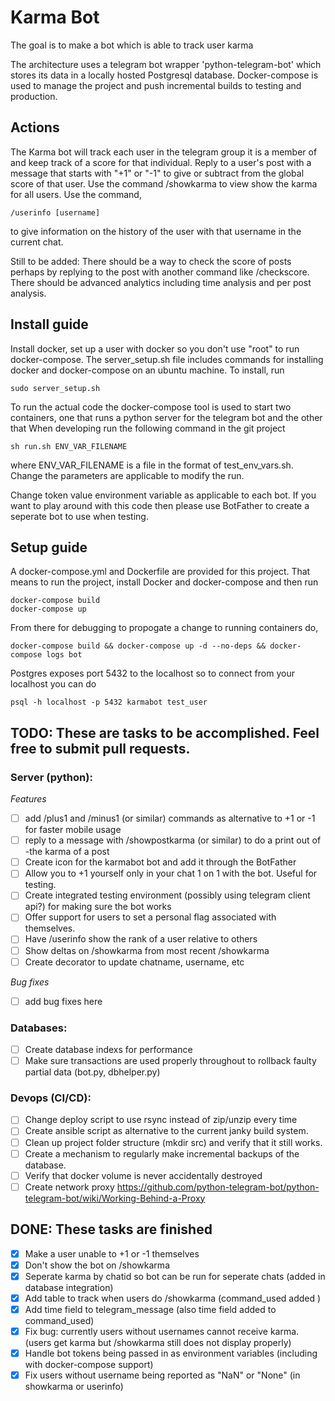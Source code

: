 # Karma Bot
The goal is to make a bot which is able to track user karma 

The architecture uses a telegram bot wrapper 'python-telegram-bot' which stores its data in a locally hosted Postgresql database.
Docker-compose is used to manage the project and push incremental builds to testing and production.

## Actions
The Karma bot will track each user in the telegram group it is a member of and keep track of a score for that individual. 
Reply to a user's post with a message that starts with "+1" or "-1" to give or subtract from the global score of that user.
Use the command /showkarma to view show the karma for all users. Use the command,
```
/userinfo [username]
```
to give information on the history of the user with that username in the current chat.

Still to be added:
There should be a way to check the score of posts perhaps by replying to the post with another command like /checkscore.
There should be advanced analytics including time analysis and per post analysis. 

## Install guide
Install docker, set up a user with docker so you don't use "root" to run docker-compose.
The server_setup.sh file includes commands for installing docker and docker-compose on an ubuntu machine. To install, run
```
sudo server_setup.sh
```

To run the actual code the docker-compose tool is used to start two containers, one that runs a python server for the telegram bot and the other that 
When developing run the following command in the git project 
```
sh run.sh ENV_VAR_FILENAME
```
where ENV_VAR_FILENAME is a file in the format of test_env_vars.sh. Change the parameters are applicable to modify the run.


Change token value environment variable as applicable to each bot. If you want to play around with this code then please use BotFather to create a seperate bot to use when testing.

## Setup guide

A docker-compose.yml and Dockerfile are provided for this project. That means to run the project, install Docker and docker-compose and then run
```
docker-compose build
docker-compose up
```

From there for debugging to propogate a change to running containers do,
```
docker-compose build && docker-compose up -d --no-deps && docker-compose logs bot
```

Postgres exposes port 5432 to the localhost so to connect from your localhost you can do
```
psql -h localhost -p 5432 karmabot test_user
```

## TODO: These are tasks to be accomplished. Feel free to submit pull requests.

### Server (python):
*Features*
- [ ] add /plus1 and /minus1 (or similar) commands as alternative to +1 or -1 for faster mobile usage
- [ ] reply to a message with /showpostkarma (or similar) to do a print out of -the karma of a post
- [ ] Create icon for the karmabot bot and add it through the BotFather
- [ ] Allow you to +1 yourself only in your chat 1 on 1 with the bot. Useful for testing.
- [ ] Create integrated testing environment (possibly using telegram client api?) for making sure the bot works
- [ ] Offer support for users to set a personal flag associated with themselves.
- [ ] Have /userinfo show the rank of a user relative to others
- [ ] Show deltas on /showkarma from most recent /showkarma
- [ ] Create decorator to update chatname, username, etc

*Bug fixes*
- [ ] add bug fixes here

### Databases:
- [ ] Create database indexs for performance
- [ ] Make sure transactions are used properly throughout to rollback faulty partial data (bot.py, dbhelper.py)

### Devops (CI/CD):
- [ ] Change deploy script to use rsync instead of zip/unzip every time
- [ ] Create ansible script as alternative to the current janky build system.
- [ ] Clean up project folder structure (mkdir src) and verify that it still works.
- [ ] Create a mechanism to regularly make incremental backups of the database.
- [ ] Verify that docker volume is never accidentally destroyed
- [ ] Create network proxy https://github.com/python-telegram-bot/python-telegram-bot/wiki/Working-Behind-a-Proxy

## DONE: These tasks are finished
- [x] Make a user unable to +1 or -1 themselves
- [x] Don't show the bot on /showkarma
- [x] Seperate karma by chatid so bot can be run for seperate chats (added in database integration)
- [x] Add table to track when users do /showkarma (command_used added )
- [x] Add time field to telegram_message (also time field added to command_used)
- [x] Fix bug: currently users without usernames cannot receive karma. (users get karma but /showkarma still does not display properly)
- [x] Handle bot tokens being passed in as environment variables (including with docker-compose support)
- [x] Fix users without username being reported as "NaN"  or "None" (in showkarma or userinfo)